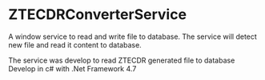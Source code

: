 # ZTECDRConverterService
A window service to read and write file to database. The service will detect new file and read it content to database.

The service was develop to read ZTECDR generated file to database
Develop in c# with .Net Framework 4.7
